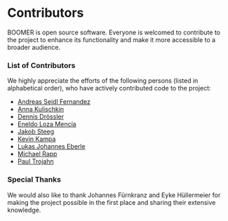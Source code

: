 # Contributors

BOOMER is open source software. Everyone is welcomed to contribute to the project to enhance its functionality and make it more accessible to a broader audience.

### List of Contributors

We highly appreciate the efforts of the following persons (listed in alphabetical order), who have actively contributed code to the project:

* [Andreas Seidl Fernandez](https://github.com/AndreasSeidl)
* [Anna Kulischkin](https://github.com/Anna-inf)
* [Dennis Drössler](https://github.com/ddroessler)
* [Eneldo Loza Mencía](https://github.com/keelm)
* [Jakob Steeg](https://github.com/JayJayJay1)
* [Kevin Kampa](https://github.com/bapfelbaum)
* [Lukas Johannes Eberle](https://github.com/LukasEberle)
* [Michael Rapp](https://github.com/michael-rapp)
* [Paul Trojahn](https://github.com/ptrojahn)

### Special Thanks

We would also like to thank Johannes Fürnkranz and Eyke Hüllermeier for making the project possible in the first place and sharing their extensive knowledge. 
